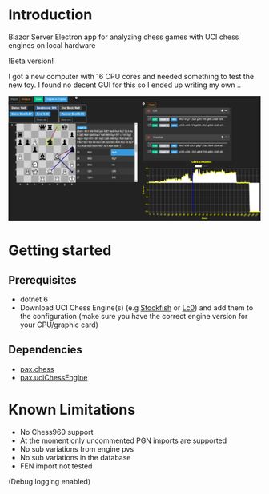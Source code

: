 # Introduction

Blazor Server Electron app for analyzing chess games with UCI chess engines on local hardware

!Beta version!

I got a new computer with 16 CPU cores and needed something to test the new toy. I found no decent GUI for this so I ended up writing my own ..

![sample pic](/images/review.png)

# Getting started
## Prerequisites
* dotnet 6
* Download UCI Chess Engine(s) (e.g [Stockfish](https://github.com/official-stockfish/Stockfish/releases/tag/sf_14.1) or [Lc0](https://github.com/LeelaChessZero/lc0/releases)) and add them to the configuration (make sure you have the correct engine version for your CPU/graphic card)

## Dependencies
* [pax.chess](https://www.nuget.org/packages/pax.chess)
* [pax.uciChessEngine](https://www.nuget.org/packages/pax.uciChessEngine)

# Known Limitations
* No Chess960 support
* At the moment only uncommented PGN imports are supported
* No sub variations from engine pvs
* No sub variations in the database
* FEN import not tested

(Debug logging enabled)